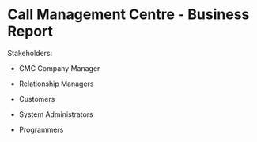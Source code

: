 # Call Management Centre - Business Report


Stakeholders:

- CMC Company Manager

- Relationship Managers

- Customers

- System Administrators

- Programmers
